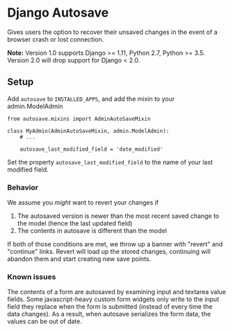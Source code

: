 # Django Autosave

Gives users the option to recover their unsaved changes in the event of a browser crash or lost connection.

**Note:** Version 1.0 supports Django >= 1.11, Python 2.7, Python >= 3.5. Version 2.0 will drop support for Django < 2.0.

## Setup

Add ``autosave`` to ``INSTALLED_APPS``, and add the mixin to your admin.ModelAdmin

    from autosave.mixins import AdminAutoSaveMixin

    class MyAdmin(AdminAutoSaveMixin, admin.ModelAdmin):
        # ...

        autosave_last_modified_field = 'date_modified'

Set the property ``autosave_last_modified_field`` to the name of your last modified field.

### Behavior

We assume you *might* want to revert your changes if

1. The autosaved version is newer than the most recent saved change to the model (hence the last updated field)
2. The contents in autosave is different than the model

If both of those conditions are met, we throw up a banner with "revert" and "continue" links. Revert will load up the stored
changes, continuing will abandon them and start creating new save points.

### Known issues

The contents of a form are autosaved by examining input and textarea value fields. Some javascript-heavy custom
form widgets only write to the input field they replace when the form is submitted (instead of every time the data changes). 
As a result, when autosave serializes the form data, the values can be out of date.
